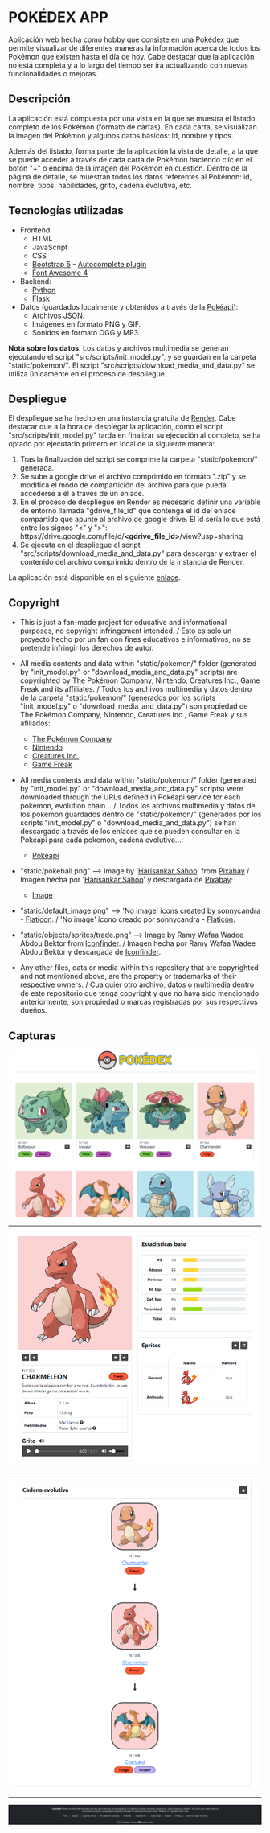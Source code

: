# POKÉDEX APP
Aplicación web hecha como hobby que consiste en una Pokédex que permite visualizar de diferentes maneras la información acerca de todos los Pokémon que existen hasta el día de hoy. Cabe destacar que la aplicación no está completa y a lo largo del tiempo ser irá actualizando con nuevas funcionalidades o mejoras.

## Descripción 
La aplicación está compuesta por una vista en la que se muestra el listado completo de los Pokémon (formato de cartas). En cada carta, se visualizan la imagen del Pokémon y algunos datos básicos: id, nombre y tipos. 

Además del listado, forma parte de la aplicación la vista de detalle, a la que se puede acceder a través de cada carta de Pokémon haciendo clic en el botón "+" o encima de la imagen del Pokémon en cuestión. Dentro de la página de detalle, se muestran todos los datos referentes al Pokémon: id, nombre, tipos, habilidades, grito, cadena evolutiva, etc.

## Tecnologías utilizadas
- Frontend:
    - HTML
    - JavaScript
    - CSS
    - [Bootstrap 5](https://getbootstrap.com/) - [Autocomplete plugin](https://github.com/Honatas/bootstrap-4-autocomplete)
    - [Font Awesome 4](https://fontawesome.com/v4/)
- Backend:
    - [Python](https://www.python.org/)
    - [Flask](https://flask.palletsprojects.com/en/3.0.x/)
- Datos (guardados localmente y obtenidos a través de la [Pokéapi](https://pokeapi.co/)):
    - Archivos JSON.
    - Imágenes en formato PNG y GIF.
    - Sonidos en formato OGG y MP3.

**Nota sobre los datos**: Los datos y archivos multimedia se generan ejecutando el script "src/scripts/init_model.py", y se guardan en la carpeta "static/pokemon/". El script "src/scripts/download_media_and_data.py" se utiliza únicamente en el proceso de despliegue.

## Despliegue
El despliegue se ha hecho en una instancia gratuita de [Render](https://render.com/). Cabe destacar que a la hora de desplegar la aplicación, como el script "src/scripts/init_model.py" tarda en finalizar su ejecución al completo, se ha optado por ejecutarlo primero en local de la siguiente manera:
1. Tras la finalización del script se comprime la carpeta "static/pokemon/" generada.
2. Se sube a google drive el archivo comprimido en formato ".zip" y se modifica el modo de compartición del archivo para que pueda accederse a él a través de un enlace.
3. En el proceso de despliegue en Render es necesario definir una variable de entorno llamada "gdrive_file_id" que contenga el id del enlace compartido que apunte al archivo de google drive. El id sería lo que está entre los signos "<" y ">":
https[]()://drive.google.com/file/d/**<gdrive_file_id>**/view?usp=sharing
4. Se ejecuta en el despliegue el script "src/scripts/download_media_and_data.py" para descargar y extraer el contenido del archivo comprimido dentro de la instancia de Render. 

La aplicación está disponible en el siguiente [enlace](https://alxpokedexapp.onrender.com/).

## Copyright
- This is just a fan-made project for educative and informational purposes, no copyright infringement intended. / Esto es solo un proyecto hecho por un fan con fines educativos e informativos, no se pretende infringir los derechos de autor.

- All media contents and data within "static/pokemon/" folder (generated by "init_model.py" or "download_media_and_data.py" scripts) are copyrighted by The Pokémon Company, Nintendo, Creatures Inc., Game Freak and its affiliates. / Todos los archivos multimedia y datos dentro de la carpeta "static/pokemon/" (generados por los scripts "init_model.py" o "download_media_and_data.py") son propiedad de The Pokémon Company, Nintendo, Creatures Inc., Game Freak y sus afiliados: 
    - [The Pokémon Company](https://www.pokemon.com/)
    - [Nintendo](https://www.nintendo.com/)
    - [Creatures Inc.](https://www.creatures.co.jp/)
    - [Game Freak](https://www.gamefreak.co.jp/)

- All media contents and data within "static/pokemon/" folder (generated by "init_model.py" or "download_media_and_data.py" scripts) were downloaded through the URLs defined in Pokéapi service for each pokemon, evolution chain... / Todos los archivos multimedia y datos de los pokemon guardados dentro de "static/pokemon/" (generados por los scripts "init_model.py" o "download_media_and_data.py") se han descargado a través de los enlaces que se pueden consultar en la Pokéapi para cada pokemon, cadena evolutiva...:
    - [Pokéapi](https://pokeapi.co/)

- "static/pokeball.png" --> Image by '[Harisankar Sahoo](https://pixabay.com/users/hsaart-8633812/?utm_source=link-attribution&utm_medium=referral&utm_campaign=image&utm_content=4657023)' from [Pixabay](https://pixabay.com//?utm_source=link-attribution&utm_medium=referral&utm_campaign=image&utm_content=4657023) / Imagen hecha por '[Harisankar Sahoo](https://pixabay.com/users/hsaart-8633812/?utm_source=link-attribution&utm_medium=referral&utm_campaign=image&utm_content=4657023)' y descargada de [Pixabay](https://pixabay.com//?utm_source=link-attribution&utm_medium=referral&utm_campaign=image&utm_content=4657023): 
    - [Image](https://pixabay.com/vectors/pokemon-icon-design-symbol-sign-4657023/)

- "static/default_image.png" --> 'No image' icons created by sonnycandra - [Flaticon](https://www.flaticon.com/free-icon/no-image_11542598?term=no+photo&page=1&position=12&origin=tag&related_id=11542598). / 'No image' icono creado por sonnycandra - [Flaticon](https://www.flaticon.com/free-icon/no-image_11542598?term=no+photo&page=1&position=12&origin=tag&related_id=11542598).

- "static/objects/sprites/trade.png" --> Image by Ramy Wafaa Wadee Abdou Bektor from [Iconfinder](https://www.iconfinder.com/icons/1337529/exchange_game_go_play_pokemon_icon). / Imagen hecha por Ramy Wafaa Wadee Abdou Bektor y descargada de [Iconfinder](https://www.iconfinder.com/icons/1337529/exchange_game_go_play_pokemon_icon).

- Any other files, data or media within this repository that are copyrighted and not mentioned above, are the property or trademarks of their respective owners. / Cualquier otro archivo, datos o multimedia dentro de este repositorio que tenga copyright y que no haya sido mencionado anteriormente, son propiedad o marcas registradas por sus respectivos dueños.

## Capturas

![(Imagen no encontrada - Página listado)](repo_images/listado_pokemon.png)

---

![(Imagen no encontrada - Página detalle 1)](repo_images/detalle_pokemon_1.png)

---

![(Imagen no encontrada - Página detalle 2)](repo_images/detalle_pokemon_2.png)

---

![(Imagen no encontrada - Footer)](repo_images/footer.png)
